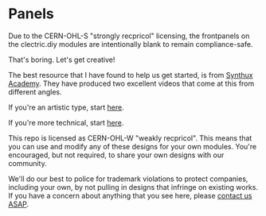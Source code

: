 # Panels

Due to the CERN-OHL-S "strongly recpricol" licensing, the frontpanels on the clectric.diy modules are intentionally blank to remain compliance-safe.

That's boring. Let's get creative!

The best resource that I have found to help us get started, is from [Synthux Academy](https://www.synthux.academy). They have produced two excellent videos that come at this from different angles.

If you're an artistic type, start [here](https://youtu.be/WyYU1LtO88Y).

If you're more technical, start [here](https://youtu.be/SU3fhliWxpM).

This repo is licensed as CERN-OHL-W "weakly recpricol". This means that you can use and modify any of these designs for your own modules. You're encouraged, but not required, to share your own designs with our community.

We'll do our best to police for trademark violations to protect companies, including your own, by not pulling in designs that infringe on existing works. If you have a concern about anything that you see here, please [contact us ASAP](mailto:compliance@clectric.diy).